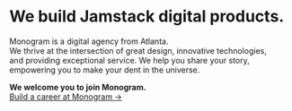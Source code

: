 # We build Jamstack digital products.

Monogram is a digital agency from Atlanta.<br>
We thrive at the intersection of great design, innovative technologies,<br>
and providing exceptional service. We help you share your story,<br>
empowering you to make your dent in the universe.

**We welcome you to join Monogram.**<br>
<a href="https://monogram.io/careers" target="_blank">Build a career at Monogram →</a>
